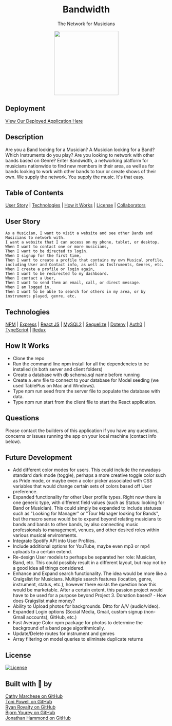 <h1 align="center">Bandwidth</h1> 
<p align="center">The Network for Musicians</p>
<p align="center">
<img width="200" src="https://raw.githubusercontent.com/rroyalty/bandwidth/main/client/public/favicon.ico">
</p>

## Deployment
<a href="https://bandwi-d-th.herokuapp.com/">View Our Deployed Application Here</a>

## Description
 Are you a Band looking for a Musician? A Musician looking for a Band? Which Instruments do you play? Are you looking to network with other bands based on Genre? Enter Bandwidth, a networking platform for musicians nationwide to find new members in their area, as well as for bands looking to work with other bands to tour or create shows of their own. We supply the network. You supply the music. It's that easy.

## Table of Contents
   [User Story](#user-story) | [Technologies](#technologies) | [How it Works](#how-it-works) | [License](#license) | [Collaborators](#collaborators)    


## User Story
```
As a Musician, I want to visit a website and see other Bands and Musicians to network with.
I want a website that I can access on my phone, tablet, or desktop.
When I want to contact one or more musicians,
Then I want to be directed to login.
When I signup for the first time,
Then I want to create a profile that contains my own Musical profile, including User and Contact info, as well as Instruments, Genres, etc.
When I create a profile or login again,
Then I want to be redirected to my dashboard.
When I contact a User,
Then I want to send them an email, call, or direct message.
When I am logged in,
Then I want to be able to search for others in my area, or by instruments played, genre, etc.
```
## Technologies
[NPM](https://www.npmjs.com/) | [Express](https://www.npmjs.com/package/express) | [React JS](https://reactjs.org/) | [MySQL2](https://www.npmjs.com/package/mysql2) | [Sequelize](https://www.npmjs.com/package/sequelize) | [Dotenv](https://www.npmjs.com/package/dotenv) | [Auth0](https://auth0.com/#!) | [TypeScript](https://www.typescriptlang.org/) | [Redux](https://redux.js.org/)

## How It Works
* Clone the repo
* Run the command line npm install for all the dependencies to be installed (in both server and client folders)
* Create a database with db schema.sql name before running
* Create a .env file to connect to your database for Model seeding (we used TablePlus on Mac and Windows).
* Type npm run seed from the server file to populate the database with data.
* Type npm run start from the client file to start the React application.

## Questions
Please contact the builders of this application if you have any questions, concerns or issues running the app on your local machine (contact info below).

## Future Development
* Add different color modes for users. This could include the nowadays standard dark mode (toggle), perhaps a more creative toggle color such as Pride mode, or maybe even a color picker associated with CSS variables that would change certain sets of colors based off User preference.
* Expanded functionality for other User profile types. Right now there is one generic type, with different field values (such as Status: looking for Band or Musician). This could simply be expanded to include statuses such as "Looking for Manager" or "Tour Manager looking for Bands", but the macro sense would be to expand beyond relating musicians to bands and bands to other bands, by also connecting music professionals to management, venues, and other desired roles within various musical environments.
* Integrate Spotify API into User Profiles. 
* Include additional options for YouTube, maybe even mp3 or mp4 uploads to a certain extend.
* Re-design User models to perhaps be separated her role: Musician, Band, etc. This could possibly result in a different layout, but may not be a good idea all things considered.
* Enhance and Expand search functionality. The idea would be more like a Craigslist for Musicians. Multiple search features (location, genre, instrument, status, etc.), however there exists the question how this would be marketable. After a certain extent, this passion project would have to be used for a purpose beyond Project 3. Donation based? - How does Craigslist make money?
* Ability to Upload photos for backgrounds. Ditto for A/V (audio/video).
* Expanded Login options (Social Media, Gmail, custom signup (non-Gmail accounts), GitHub, etc.)
* Fast Average Color npm package for photos to determine the background of a band page algorithmically.
* Update/Delete routes for instrument and genres
* Array filtering on model queries to eliminate duplicate returns


## License
[![License](https://img.shields.io/badge/License-MIT-blue.svg)](https://opensource.org/licenses/MIT)

## Built with 🤘 by

[Cathy Marchese on GitHub](https://github.com/crrmarchese)<br/>
[Toni Powell on GitHub](https://github.com/tonipow3ll)<br/>
[Ryan Royalty on GitHub](https://github.com/rroyalty)<br/>
[Bjorn Yourey on GitHub](https://github.com/byourey)<br/>
[Jonathan Hammond on GitHub](https://github.com/Pythonidaer)<br/>

